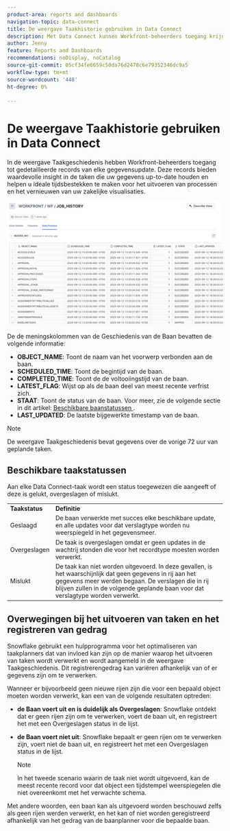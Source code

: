 ```yaml
---
product-area: reports and dashboards
navigation-topic: data-connect
title: De weergave Taakhistorie gebruiken in Data Connect
description: Met Data Connect kunnen Workfront-beheerders toegang krijgen tot gedetailleerde records van elke vernieuwingstaak voor gegevens in de weergave Taakgeschiedenis.
author: Jenny
feature: Reports and Dashboards
recommendations: noDisplay, noCatalog
source-git-commit: 05cf34fe6659c50da76d2478c6e79352346dc9a5
workflow-type: tm+mt
source-wordcount: '448'
ht-degree: 0%

---
```


# De weergave Taakhistorie gebruiken in Data Connect

In de weergave Taakgeschiedenis hebben Workfront-beheerders toegang tot gedetailleerde records van elke gegevensupdate. Deze records bieden waardevolle insight in de taken die uw gegevens up-to-date houden en helpen u ideale tijdsbestekken te maken voor het uitvoeren van processen en het vernieuwen van uw zakelijke visualisaties.

![&#x200B; de mening van de Geschiedenis van de Baan &#x200B;](assets/job-history-overview.png)

De de meningskolommen van de Geschiedenis van de Baan bevatten de volgende informatie:

* **OBJECT_NAME**: Toont de naam van het voorwerp verbonden aan de baan.
* **SCHEDULED_TIME**: Toont de begintijd van de baan.
* **COMPLETED_TIME**: Toont de de voltooiingstijd van de baan.
* **LATEST_FLAG**: Wijst op als de baan deel van meest recente verfrist zich.
* **STAAT**: Toont de status van de baan. Voor meer, zie de volgende sectie in dit artikel: [&#x200B; Beschikbare baanstatussen &#x200B;](#available-job-statuses).
* **LAST_UPDATED**: De laatste bijgewerkte timestamp van de baan.

>[!NOTE]
>
>De weergave Taakgeschiedenis bevat gegevens over de vorige 72 uur van geplande taken.


## Beschikbare taakstatussen

Aan elke Data Connect-taak wordt een status toegewezen die aangeeft of deze is gelukt, overgeslagen of mislukt.

<table>
    <tr>
        <td><b>Taakstatus</b></td>
        <td><b>Definitie</b></td>
    </tr>
    <tr>
        <td>Geslaagd</td>
        <td>De baan verwerkte met succes elke beschikbare update, en alle updates voor dat verslagtype worden nu weerspiegeld in het gegevensmeer.</td>
    </tr>
    <tr>
        <td>Overgeslagen</td>
        <td>De taak is overgeslagen omdat er geen updates in de wachtrij stonden die voor het recordtype moesten worden verwerkt.</td>
    </tr>
    <tr>
        <td>Mislukt</td>
        <td>De taak kan niet worden uitgevoerd. In deze gevallen, is het waarschijnlijk dat geen gegevens in rij aan het gegevens meer werden begaan. De verslagen die in rij blijven zullen in de volgende geplande baan voor dat verslagtype worden verwerkt. </td>
    </tr>
   </table>


## Overwegingen bij het uitvoeren van taken en het registreren van gedrag

Snowflake gebruikt een hulpprogramma voor het optimaliseren van taakplanners dat van invloed kan zijn op de manier waarop het uitvoeren van taken wordt verwerkt en wordt aangemeld in de weergave Taakgeschiedenis. Dit registrerengedrag kan variëren afhankelijk van of er gegevens zijn om te verwerken.

Wanneer er bijvoorbeeld geen nieuwe rijen zijn die voor een bepaald object moeten worden verwerkt, kan een van de volgende resultaten optreden:

* **de Baan voert uit en is duidelijk als Overgeslagen**: Snowflake ontdekt dat er geen rijen zijn om te verwerken, voert de baan uit, en registreert het met een Overgeslagen status in de lijst.

* **de Baan voert niet uit**: Snowflake bepaalt er geen rijen om te verwerken zijn, voert niet de baan uit, en registreert het met een Overgeslagen status in de lijst.

  >[!NOTE]
  >
  >In het tweede scenario waarin de taak niet wordt uitgevoerd, kan de meest recente record voor dat object een tijdstempel weerspiegelen die niet overeenkomt met het verwachte schema.

Met andere woorden, een baan kan als uitgevoerd worden beschouwd zelfs als geen rijen werden verwerkt, en het kan of niet worden geregistreerd afhankelijk van het gedrag van de baanplanner voor die bepaalde baan.